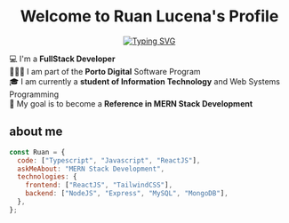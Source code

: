 <p align="center">
  <h1 align="center">Welcome to Ruan Lucena</a>'s Profile</h1>
</p>

<p align="center">
<a href="https://git.io/typing-svg"><img src="https://readme-typing-svg.demolab.com?font=Fira+Code&weight=500&pause=1000&color=0CF744&width=435&lines=I+am+a+fullstack+Developer;Software+Analyst+and+Developer;MERN+Stack+Development" alt="Typing SVG" /></a>
</p>

💻 I'm a **FullStack Developer**
<br>
👨🏻‍💻 I am part of the **Porto Digital** Software Program
<br>
🎓 I am currently a **student of Information Technology** and Web Systems Programming
<br>
🚀 My goal is to become a **Reference in MERN Stack Development**

## about me

```javascript
const Ruan = {
  code: ["Typescript", "Javascript", "ReactJS"],
  askMeAbout: "MERN Stack Development",
  technologies: {
    frontend: ["ReactJS", "TailwindCSS"],
    backend: ["NodeJS", "Express", "MySQL", "MongoDB"],
  },
};
```

<div align="center">

</a>

</div>

<br>



